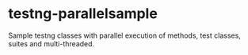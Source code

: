# testng-parallelsample
Sample testng classes with parallel execution of methods, test classes, suites and multi-threaded.


